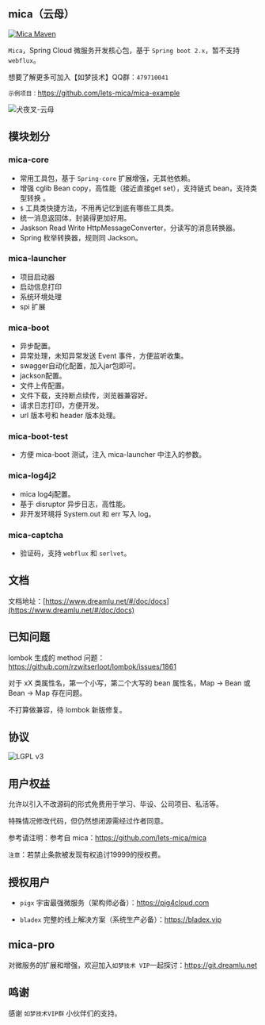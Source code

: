 ## mica（云母）
[![Mica Maven](https://img.shields.io/maven-central/v/net.dreamlu/mica-bom.svg?style=flat-square)](https://mvnrepository.com/artifact/net.dreamlu/mica-bom)

`Mica`，Spring Cloud 微服务开发核心包，基于 `Spring boot 2.x`，暂不支持 `webflux`。

想要了解更多可加入【如梦技术】QQ群：`479710041`

`示例项目：`https://github.com/lets-mica/mica-example

![犬夜叉-云母](docs/img/mica-001.jpeg)

## 模块划分
### mica-core
- 常用工具包，基于 `Spring-core` 扩展增强，无其他依赖。
- 增强 cglib Bean copy，高性能（接近直接get set），支持链式 bean，支持类型转换 。
- `$` 工具类快捷方法，不用再记忆到底有哪些工具类。
- 统一消息返回体，封装得更加好用。
- Jaskson Read Write HttpMessageConverter，分读写的消息转换器。
- Spring 枚举转换器，规则同 Jackson。

### mica-launcher
- 项目启动器
- 启动信息打印
- 系统环境处理
- spi 扩展

### mica-boot
- 异步配置。
- 异常处理，未知异常发送 Event 事件，方便监听收集。
- swagger自动化配置，加入jar包即可。
- jackson配置。
- 文件上传配置。
- 文件下载，支持断点续传，浏览器兼容好。
- 请求日志打印，方便开发。
- url 版本号和 header 版本处理。

### mica-boot-test
- 方便 mica-boot 测试，注入 mica-launcher 中注入的参数。

### mica-log4j2
- mica log4j配置。
- 基于 disruptor 异步日志，高性能。
- 非开发环境将 System.out 和 err 写入 log。

### mica-captcha
- 验证码，支持 `webflux` 和 `serlvet`。

## 文档
文档地址：[https://www.dreamlu.net/#/doc/docs](https://www.dreamlu.net/#/doc/docs)

## 已知问题
lombok 生成的 method 问题：https://github.com/rzwitserloot/lombok/issues/1861

对于 xX 类属性名，第一个小写，第二个大写的 bean 属性名，Map -> Bean 或 Bean -> Map 存在问题。

不打算做兼容，待 lombok 新版修复。

## 协议
![LGPL v3](docs/img/lgplv3-147x51.png) 

## 用户权益
允许以引入不改源码的形式免费用于学习、毕设、公司项目、私活等。

特殊情况修改代码，但仍然想闭源需经过作者同意。

参考请注明：参考自 mica：https://github.com/lets-mica/mica

`注意`：若禁止条款被发现有权追讨19999的授权费。

## 授权用户
- `pigx` 宇宙最强微服务（架构师必备）：https://pig4cloud.com

- `bladex` 完整的线上解决方案（系统生产必备）：https://bladex.vip

## mica-pro
对微服务的扩展和增强，欢迎加入`如梦技术 VIP`一起探讨：https://git.dreamlu.net

## 鸣谢
感谢 `如梦技术VIP群` 小伙伴们的支持。
